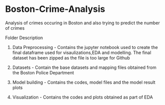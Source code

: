 # Boston-Crime-Analysis
Analysis of crimes occuring in Boston and also trying to predict the number of crimes 

Folder Description

1) Data Preprocessing - Contains the jupyter notebook used to create the final dataframe used for visaulizations,EDA and modelling. The final dataset has been zipped as the file is too large for Github

2) Datasets - Contain the base datasets and mapping files obtained from the Boston Police Department 

3) Model building - Contains the codes, model files and the model result plots 

4) Visualization - Contains the codes and plots obtained as part of EDA 




